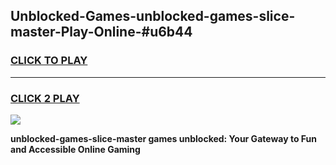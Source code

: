
## Unblocked-Games-unblocked-games-slice-master-Play-Online-#u6b44
<h3>
<a href="https://premium.freeplayer.one?title=unblocked-games-slice-master&ref=27F">CLICK TO PLAY</a></h3>
<hr>

<h3>
<a href="https://premium.freeplayer.one?title=unblocked-games-slice-master&ref=27F">CLICK 2 PLAY</a>
  
</h3>

<a href="https://premium.freeplayer.one?title=unblocked-games-slice-master&ref=27F"><img src="https://clearcache.store/games.png"></a>


**unblocked-games-slice-master games unblocked: Your Gateway to Fun and Accessible Online Gaming**
